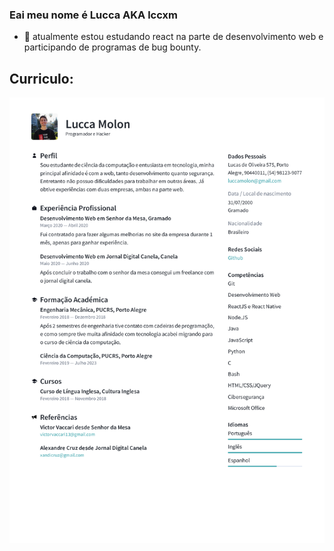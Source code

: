 ### Eai meu nome é Lucca AKA lccxm 

- 🔭 atualmente estou estudando react na parte de desenvolvimento web e participando de programas de bug bounty.

## Curriculo:
![Screenshot](Lucca_Molon_Curriculo_2020.png)



<!--
**lccxm/lccxm** is a ✨ _special_ ✨ repository because its `README.md` (this file) appears on your GitHub profile.

Here are some ideas to get you started:

- 🔭 I’m currently working on ...
- 🌱 I’m currently learning ...
- 👯 I’m looking to collaborate on ...
- 🤔 I’m looking for help with ...
- 💬 Ask me about ...
- 📫 How to reach me: ...
- 😄 Pronouns: ...
- ⚡ Fun fact: ...
-->
